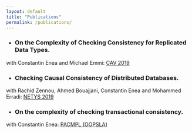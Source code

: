 ```yaml
---
layout: default
title: "Publications"
permalink: /publications/
---
```

* ### On the Complexity of Checking Consistency for Replicated Data Types.
with Constantin Enea and Michael Emmi: [CAV 2019](https://link.springer.com/chapter/10.1007%2F978-3-030-25543-5_19)
* ### Checking Causal Consistency of Distributed Databases.
with Rachid Zennou, Ahmed Bouajjani, Constantin Enea and Mohammed Erradi: [NETYS 2019](https://link.springer.com/chapter/10.1007%2F978-3-030-31277-0_3)
* ### On the complexity of checking transactional consistency.
with Constantin Enea: [PACMPL (OOPSLA)](https://dl.acm.org/doi/10.1145/3360591)